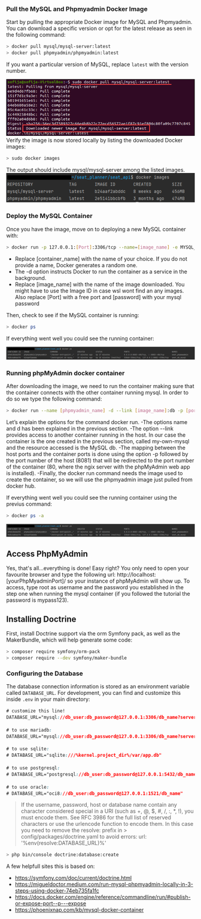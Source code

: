 
### Pull the MySQL and Phpmyadmin Docker Image
Start by pulling the appropriate Docker image for MySQL and Phpmyadmin. You can download a specific version or opt for the latest release as seen in the following command:
```bash
> docker pull mysql/mysql-server:latest
> docker pull phpmyadmin/phpmyadmin:latest
```
If you want a particular version of MySQL, replace `latest` with the version number.

![](uploads/fc34c85345f7201539cc59be3c0deab2/download-mysql-docker-image.png)
Verify the image is now stored locally by listing the downloaded Docker images:
```bash
> sudo docker images
```

The output should include mysql/mysql-server among the listed images.
![](uploads/cb2b4be945f4dde37de12a5675e78393/Screenshot_26.png)

### Deploy the MySQL Container
Once you have the image, move on to deploying a new MySQL container with:
```bash
> docker run -p 127.0.0.1:[Port]:3306/tcp --name=[image_name] -e MYSQL_ROOT_PASSWORD=[password] -d mysql/mysqlserver:latest
```

- Replace [container_name] with the name of your choice. If you do not provide a name, Docker generates a random one.
- The -d option instructs Docker to run the container as a service in the background.
- Replace [image_name] with the name of the image downloaded. You might have to use the Image ID in case wsl wont find an any images. Also replace [Port] with a free port and [password] with your mysql password

Then, check to see if the MySQL container is running:
```bash
> docker ps
```
If everything went well you could see the running container:

![](uploads/5d1ca3fa255925136e03ad5e5f4aed63/Screenshot_27.png)

### Running phpMyAdmin docker container
After downloading the image, we need to run the container making sure that the container connects with the other container running mysql. In order to do so we type the following command:
```bash
> docker run --name [phpmyadmin_name] -d --link [image_name]:db -p [port]:80 phpmyadmin/phpmyadmin
```
Let’s explain the options for the command docker run.
-The options name and d has been explained in the previous section.
-The option --link provides access to another container running in the host. In our case the container is the one created in the previous section, called my-own-mysql and the resource accessed is the MySQL db.
-The mapping between the host ports and the container ports is done using the option -p followed by the port number of the host (8081) that will be redirected to the port number of the container (80, where the ngix server with the phpMyAdmin web app is installed).
-Finally, the docker run command needs the image used to create the container, so we will use the phpmyadmin image just pulled from docker hub.

If everything went well you could see the running container using the previus command:
```bash
> docker ps -a
```

![](uploads/5d1ca3fa255925136e03ad5e5f4aed63/Screenshot_27.png)

## Access PhpMyAdmin
Yes, that's all…everything is done! Easy right? You only need to open your favourite browser and type the following url: http://localhost:[yourPhpMyadminPort]/ so your instance of phpMyAdmin will show up. To access, type root as username and the password you established in the step one when running the mysql container (if you followed the tutorial the password is mypass123).


## Installing Doctrine
First, install Doctrine support via the orm Symfony pack, as well as the MakerBundle, which will help generate some code:

```bash
> composer require symfony/orm-pack
> composer require --dev symfony/maker-bundle
```

### Configuring the Database
The database connection information is stored as an environment variable called `DATABASE_URL`. For development, you can find and customize this inside `.env` in your main directory:
```css
# customize this line!
DATABASE_URL="mysql://db_user:db_password@127.0.0.1:3306/db_name?serverVersion=5.7"

# to use mariadb:
DATABASE_URL="mysql://db_user:db_password@127.0.0.1:3306/db_name?serverVersion=mariadb-10.5.8"

# to use sqlite:
# DATABASE_URL="sqlite:///%kernel.project_dir%/var/app.db"

# to use postgresql:
# DATABASE_URL="postgresql://db_user:db_password@127.0.0.1:5432/db_name?serverVersion=11&charset=utf8"

# to use oracle:
# DATABASE_URL="oci8://db_user:db_password@127.0.0.1:1521/db_name"
```

> If the username, password, host or database name contain any character considered special in a URI (such as +, @, $, #, /, :, *, !), you must encode them. See RFC 3986 for the full list of reserved characters or use the urlencode function to encode them. In this case you need to remove the resolve: prefix in > config/packages/doctrine.yaml to avoid errors: url: '%env(resolve:DATABASE_URL)%'
```bash 
> php bin/console doctrine:database:create
```
A few helpfull sites this is based on:
- https://symfony.com/doc/current/doctrine.html
- https://migueldoctor.medium.com/run-mysql-phpmyadmin-locally-in-3-steps-using-docker-74eb735fa1fc
- https://docs.docker.com/engine/reference/commandline/run/#publish-or-expose-port--p---expose
- https://phoenixnap.com/kb/mysql-docker-container